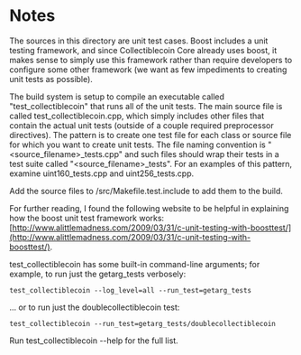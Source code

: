 # Notes
The sources in this directory are unit test cases.  Boost includes a
unit testing framework, and since Collectiblecoin Core already uses boost, it makes
sense to simply use this framework rather than require developers to
configure some other framework (we want as few impediments to creating
unit tests as possible).

The build system is setup to compile an executable called "test_collectiblecoin"
that runs all of the unit tests.  The main source file is called
test_collectiblecoin.cpp, which simply includes other files that contain the
actual unit tests (outside of a couple required preprocessor
directives).  The pattern is to create one test file for each class or
source file for which you want to create unit tests.  The file naming
convention is "<source_filename>_tests.cpp" and such files should wrap
their tests in a test suite called "<source_filename>_tests".  For an
examples of this pattern, examine uint160_tests.cpp and
uint256_tests.cpp.

Add the source files to /src/Makefile.test.include to add them to the build.

For further reading, I found the following website to be helpful in
explaining how the boost unit test framework works:
[http://www.alittlemadness.com/2009/03/31/c-unit-testing-with-boosttest/](http://www.alittlemadness.com/2009/03/31/c-unit-testing-with-boosttest/).

test_collectiblecoin has some built-in command-line arguments; for
example, to run just the getarg_tests verbosely:

    test_collectiblecoin --log_level=all --run_test=getarg_tests

... or to run just the doublecollectiblecoin test:

    test_collectiblecoin --run_test=getarg_tests/doublecollectiblecoin

Run  test_collectiblecoin --help   for the full list.

